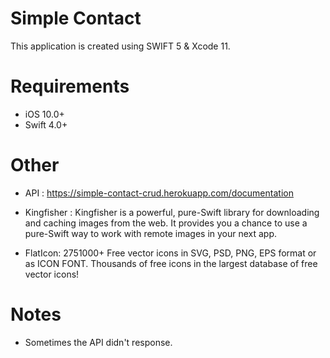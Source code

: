 # Simple Contact
This application is created using SWIFT 5 & Xcode 11.

# Requirements
- iOS 10.0+
- Swift 4.0+

# Other
- API : https://simple-contact-crud.herokuapp.com/documentation

- Kingfisher : Kingfisher is a powerful, pure-Swift library for downloading and caching images from the web. It provides you a chance to use a pure-Swift way to work with remote images in your next app.

- FlatIcon: 2751000+ Free vector icons in SVG, PSD, PNG, EPS format or as ICON FONT. Thousands of free icons in the largest database of free vector icons!

# Notes
- Sometimes the API didn't response.
